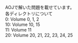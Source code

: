 AOJで解いた問題を載せています。  
各ディレクトリについて  
0:  Volume 0, 1, 2  
10: Volume 10, 15  
11: Volume 11  
20: Volume 20, 21, 22, 23, 24, 25  
